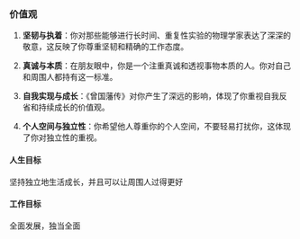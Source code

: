 
### 价值观

1. **坚韧与执着**：你对那些能够进行长时间、重复性实验的物理学家表达了深深的敬意，这反映了你尊重坚韧和精确的工作态度。

2. **真诚与本质**：在朋友眼中，你是一个注重真诚和透视事物本质的人。你对自己和周围人都持有这一标准。

3. **自我实现与成长**：《曾国藩传》对你产生了深远的影响，体现了你重视自我反省和持续成长的价值观。

4. **个人空间与独立性**：你希望他人尊重你的个人空间，不要轻易打扰你，这体现了你对独立性的重视。

#### 人生目标
坚持独立地生活成长，并且可以让周围人过得更好

#### 工作目标
全面发展，独当全面
